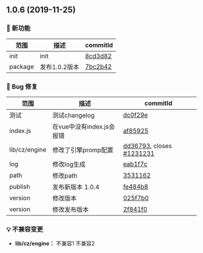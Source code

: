 ## 1.0.6 (2019-11-25)

### 🌟 新功能
|范围|描述|commitId|
--|--|--
 init | init | [8cd3d82](https://github.com/luoxue-victor/commitlint/commit/8cd3d82)
 package | 发布1.0.2版本 | [7bc2b42](https://github.com/luoxue-victor/commitlint/commit/7bc2b42)


### 🐛 Bug 修复
|范围|描述|commitId|
--|--|--
 测试 | 测试changelog | [dc0f29e](https://github.com/luoxue-victor/commitlint/commit/dc0f29e)
 index.js | 在vue中没有index.js会报错 | [af85925](https://github.com/luoxue-victor/commitlint/commit/af85925)
 lib/cz/engine | 修改了引擎promp配置 | [dd36793](https://github.com/luoxue-victor/commitlint/commit/dd36793), closes [#1231231](https://github.com/luoxue-victor/commitlint/issues/1231231)
 log | 修改log生成 | [eab1f7c](https://github.com/luoxue-victor/commitlint/commit/eab1f7c)
 path | 修改path | [3531162](https://github.com/luoxue-victor/commitlint/commit/3531162)
 publish | 发布新版本 1.0.4 | [fe484b8](https://github.com/luoxue-victor/commitlint/commit/fe484b8)
 version | 修改版本 | [025f7b0](https://github.com/luoxue-victor/commitlint/commit/025f7b0)
 version | 修改发布版本 | [2f841f0](https://github.com/luoxue-victor/commitlint/commit/2f841f0)


### 💡 不兼容变更

* **lib/cz/engine：** 不兼容1
 不兼容2

